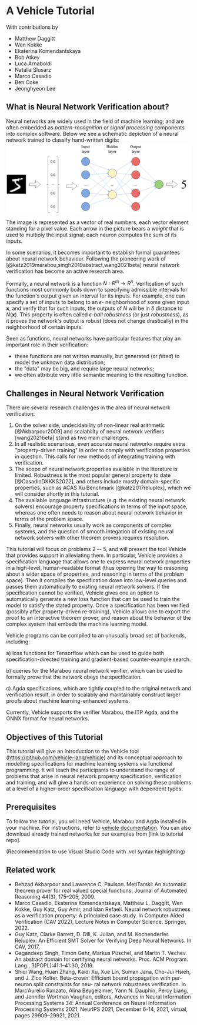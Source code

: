 # A Vehicle Tutorial

With contributions by

- Matthew Daggitt
- Wen Kokke
- Ekaterina Komendantskaya
- Bob Atkey
- Luca Arnaboldi
- Natalia Slusarz
- Marco Casadio
- Ben Coke
- Jeonghyeon Lee

## What is Neural Network Verification about?

Neural networks are widely used in the field of machine learning; and are often embedded as *pattern-recognition* or *signal processing* components into complex software. Below we see a schematic depiction of a neural network trained to classify hand-written digits:
![Neural Network](images/mnist_classification.png)

The image is represented as a vector of real numbers, each vector element standing for a pixel value. Each arrow in the picture bears a *weight* that is used to multiply the input signal; each neuron computes the sum of its inputs.

In some scenarios, it becomes important to establish formal guarantees about neural network behaviour. Following the pioneering work of [@katz2019marabou,singh2019abstract,wang2021beta] neural network verification has become an active research area.

Formally, a neural network is a function $N : R^m \rightarrow R^n$. Verification of such functions most commonly boils down to specifying admissible intervals for the function's output given an interval for its inputs. For example, one can specify a set of inputs to belong to an $\epsilon$- neighborhood of some given input $\mathbf{x}$, and verify that for such inputs, the outputs of $N$ will be in $\delta$ distance to $N(\mathbf{x})$. This property is often called $\epsilon$*-ball robustness* (or just *robustness*), as it proves the network's output is robust (does not change drastically) in the neighborhood of certain inputs.

Seen as functions, neural networks have particular features that play an important role in their verification:

- these functions are not written manually, but generated (or *fitted*) to model the unknown data distribution;
- the "data" may be big, and require large neural networks;
- we often attribute very little semantic meaning to the resulting function.

## Challenges in Neural Network Verification

There are several  research challenges in the area of neural network verification:

1. On the solver side, undecidability of non-linear real arithmetic [@Akbarpour2009] and scalability of neural network verifiers [wang2021beta] stand as two main challenges.
2. In all realistic scenarious, even accurate neural networks require extra "property-driven training" in order to comply with verification properties in question. This calls for new methods of integrating training with verification.
3. The scope of neural network properties available in the literature is limited. Robustness is the most popular general property to date [@CasadioDKKKS2022], and others include mostly domain-specific properties, such as ACAS Xu Benchmark [@katz2017reluplex], which we will consider shortly in this tutorial.
4. The available language infrastructure (e.g. the existing neural network solvers) encourage property specifications in terms of the input space, whereas one often needs to reason about neural network behavior in terms of the problem space.
5. Finally, neural networks usually work as components of complex systems, and the question of smooth integation of existing neural network solvers with other theorem provers requires resolution.

This tutorial will focus on problems 2 -- 5, and will present the tool Vehicle that provides support in alleviating them. In particular,  Vehicle provides a specification language that allows one to express neural network properties in a high-level, human-readable format (thus opening the way to reasoning about a wider space of properties, and reasoning in terms of the problem space). Then it compiles the specification down into low-level queries and passes them automatically to existing neural network solvers. If the specification cannot be verified, Vehicle gives one an option to automatically generate a new loss function that can be used to train the model to satisfy the stated property. Once a specification has been verified (possibly after property-driven re-training), Vehicle allows one to export the proof to an interactive theorem prover, and reason about the behavior of the complex system that embeds the machine learning model.

Vehicle programs can be compiled to an unusually broad set of backends,
including:

 a) loss functions for Tensorflow which can be used to guide
 both specification-directed training and gradient-based counter-example
 search.

 b) queries for the Marabou neural network verifier, which
 can be used to formally prove that the network obeys the specification.

 c) Agda specifications, which are tightly coupled to the original network
 and verification result, in order to scalably and maintainably construct
 larger proofs about machine learning-enhanced systems.

Currently, Vehicle supports the verifier Marabou, the ITP Agda, and the ONNX format for neural networks.

## Objectives of this Tutorial

This tutorial will give an introduction to the Vehicle tool
(<https://github.com/vehicle-lang/vehicle>) and its conceptual approach
to modelling specifications for machine learning systems via functional
programming. It will teach the participants to understand the
range of problems that arise in neural network property specification,
verification and training, and will give a hands-on experience on
solving these problems at a level of a higher-order specification
language with dependent types.

## Prerequisites

To follow the tutorial, you will need Vehicle, Marabou and Agda installed in your machine.
For instructions, refer to [vehicle documentation](https://vehicle-lang.readthedocs.io/en/latest/installation.html).
You can also download already trained networks for our examples from [link to tutorial repo].

(Recommendation to use Visual Studio Code with .vcl syntax highlighting)

## Related work

- Behzad Akbarpour and Lawrence C. Paulson. MetiTarski: An automatic theorem prover for real valued special functions. Journal of Automated Reasoning 44(3), 175–205, 2009.
- Marco Casadio, Ekaterina Komendantskaya, Matthew L. Daggitt, Wen Kokke, Guy Katz, Guy Amir, and Idan Refaeli. Neural network robustness as a verification property: A
principled case study. In Computer Aided Verification (CAV 2022), Lecture Notes in Computer Science. Springer, 2022.
- Guy Katz, Clarke Barrett, D. Dill, K. Julian, and M. Kochenderfer. Reluplex: An Efficient SMT
Solver for Verifying Deep Neural Networks. In CAV, 2017.
- Gagandeep Singh, Timon Gehr, Markus Püschel, and Martin T. Vechev. An abstract domain for certifying neural networks. Proc. ACM Program. Lang., 3(POPL):41:1–41:30, 2019.
- Shiqi Wang, Huan Zhang, Kaidi Xu, Xue Lin, Suman Jana, Cho-Jui Hsieh, and J. Zico Kolter. Beta-crown: Efficient bound propagation with per-neuron split constraints for neu-
ral network robustness verification. In Marc’Aurelio Ranzato, Alina Beygelzimer, Yann N. Dauphin, Percy Liang, and Jennifer Wortman Vaughan, editors, Advances in Neural Information Processing Systems 34: Annual Conference on Neural Information Processing
Systems 2021, NeurIPS 2021, December 6-14, 2021, virtual, pages 29909–29921, 2021.
